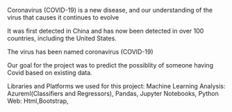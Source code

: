 Coronavirus (COVID-19) is a new disease, and our understanding of the virus that causes it continues to evolve

It was first detected in China and has now been detected in over 100 countries, including the United States. 

The virus has been named coronavirus (COVID-19)

Our goal for the project was to predict the possiblity of someone having Covid based on existing data.

Libraries and Platforms we used for this project:
Machine Learning Analysis: Azureml(Classifiers and Regressors), Pandas, Jupyter Notebooks, Python
Web: Html,Bootstrap,

